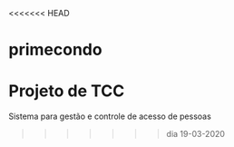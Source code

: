 <<<<<<< HEAD
# primecondo
Projeto de TCC
=======
Sistema para gestão e controle de acesso de pessoas
>>>>>>> dia 19-03-2020
